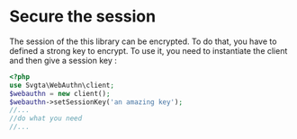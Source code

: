 # Secure the session

The session of the this library can be encrypted. To do that, you have to defined a strong key to encrypt. To use it, you need to instantiate the client and then give a session key :&#x20;

```php
<?php
use Svgta\WebAuthn\client;
$webauthn = new client();
$webauthn->setSessionKey('an amazing key');
//...
//do what you need
//...
```
